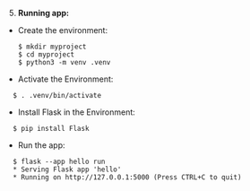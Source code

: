 5. **Running app:**
- Create the environment: 
  ```
  $ mkdir myproject
  $ cd myproject
  $ python3 -m venv .venv
  ```
- Activate the Environment:
```
  $ . .venv/bin/activate
```
- Install Flask in the Environment:
```
  $ pip install Flask
```
- Run the app:
```
  $ flask --app hello run
  * Serving Flask app 'hello'
  * Running on http://127.0.0.1:5000 (Press CTRL+C to quit)
```
